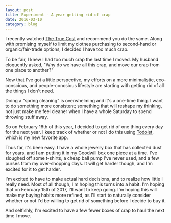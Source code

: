```yaml
---
layout: post
title: Experiment - A year getting rid of crap
date: 2016-03-10
category: blog
---
```

I recently watched [The True Cost](http://truecostmovie.com/) and recommend you do the same. Along with promising myself to limit my clothes purchasing to second-hand or organic/fair-trade options, I decided I have too much crap.

To be fair, I knew I had too much crap the last time I moved. My husband eloquently asked, "Why do we have all this crap, and move our crap from one place to another?"

Now that I've got a little perspective, my efforts on a more minimalistic, eco-conscious, and people-concsious lifestyle are starting with getting rid of all the things I don't need.

Doing a "spring cleaning" is overwhelming and it's a one-time thing. I want to do something more consistent; something that will reshape my thinking, not just make me feel cleaner when I have a whole Saturday to spend throwing stuff away.

So on February 16th of this year, I decided to get rid of one thing every day for the next year. I keep track of whether or not I do this using [Todoist](https://todoist.com), which is my new favorite app.

Thus far, it's been easy. I have a whole jewelry box that has collected dust for years, and I am putting it in my Goodwill box one piece at a time. I've sloughed off some t-shirts, a cheap ball pump I've never used, and a few purses from my over-shopping days. It will get harder though, and I'm excited for it to get harder.

I'm excited to have to make actual hard decisions, and to realize how little I really need. Most of all though, I'm hoping this turns into a habit. I'm hoping that on February 15th of 2017, I'll want to keep going. I'm hoping this will make my buying habits more refined, as I'll start to naturally consider whether or not I'd be willing to get rid of something before I decide to buy it.

And selfishly, I'm excited to have a few fewer boxes of crap to haul the next time I move.
